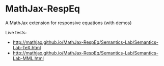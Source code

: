 # MathJax-RespEq
A MathJax extension for responsive equations (with demos)

Live tests:

* http://mathjax.github.io/MathJax-RespEq/Semantics-Lab/Semantics-Lab-TeX.html
* http://mathjax.github.io/MathJax-RespEq/Semantics-Lab/Semantics-Lab-MML.html
